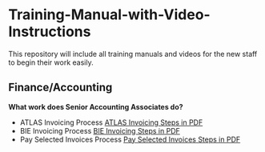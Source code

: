 # Training-Manual-with-Video-Instructions
This repository will include all training manuals and videos for the new staff to begin their work easily.

## Finance/Accounting
**What work does Senior Accounting Associates do?**
* ATLAS Invoicing Process 
[ATLAS Invoicing Steps in PDF](https://drive.google.com/file/d/1ZPucJ8aqjHV40W8-3nl_aNZStIim1qDw/view?usp=sharing)
* BIE Invoicing Process
[BIE Invoicing Steps in PDF](https://drive.google.com/file/d/1jxiLWFFUb9A-sz325T5vh2GOoqIOR4X7/view?usp=sharing)
* Pay Selected Invoices Process
[Pay Selected Invoices Steps in PDF](https://docs.google.com/document/d/17Iu_leoNSAO865siFVF-b3a7_pDftI7f/edit?usp=sharing&ouid=108680451964328382875&rtpof=true&sd=true)
